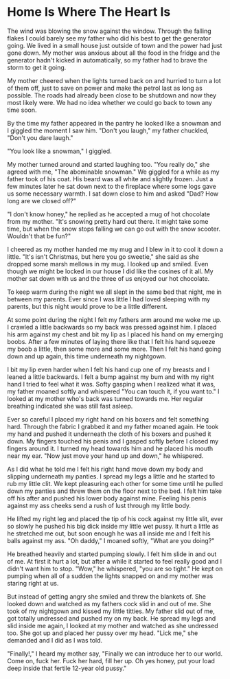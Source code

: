 # Home Is Where The Heart Is
The wind was blowing the snow against the window. Through the falling flakes I
could barely see my father who did his best to get the generator going. We
lived in a small house just outside of town and the power had just gone down.
My mother was anxious about all the food in the fridge and the generator hadn't
kicked in automatically, so my father had to brave the storm to get it going.

My mother cheered when the lights turned back on and hurried to turn a lot of
them off, just to save on power and make the petrol last as long as possible.
The roads had already been close to be shutdown and now they most likely were.
We had no idea whether we could go back to town any time soon.

By the time my father appeared in the pantry he looked like a snowman and I
giggled the moment I saw him. "Don't you laugh," my father chuckled, "Don't you
dare laugh."

"You look like a snowman," I giggled.

My mother turned around and started laughing too. "You really do," she agreed
with me, "The abominable snowman." We giggled for a while as my father took of
his coat. His beard was all white and slightly frozen. Just a few minutes later
he sat down next to the fireplace where some logs gave us some necessary
warmth. I sat down close to him and asked "Dad? How long are we closed off?"

"I don't know honey," he replied as he accepted a mug of hot chocolate from my
mother. "It's snowing pretty hard out there. It might take some time, but when
the snow stops falling we can go out with the snow scooter. Wouldn't that be
fun?"

I cheered as my mother handed me my mug and I blew in it to cool it down a
little. "It's isn't Christmas, but here you go sweetie," she said as she
dropped some marsh mellows in my mug. I looked up and smiled. Even though we
might be locked in our house I did like the cosines of it all. My mother sat
down with us and the three of us enjoyed our hot chocolate.

To keep warm during the night we all slept in the same bed that night, me in
between my parents. Ever since I was little I had loved sleeping with my
parents, but this night would prove to be a little different.

At some point during the night I felt my fathers arm around me woke me up. I
crawled a little backwards so my back was pressed against him. I placed his arm
against my chest and bit my lip as I placed his hand on my emerging boobs.
After a few minutes of laying there like that I felt his hand squeeze my boob a
little, then some more and some more. Then I felt his hand going down and up
again, this time underneath my nightgown.

I bit my lip even harder when I felt his hand cup one of my breasts and I
leaned a little backwards. I felt a bump against my bum and with my right hand
I tried to feel what it was. Softy gasping when I realized what it was, my
father moaned softly and whispered "You can touch it, if you want to." I looked
at my mother who's back was turned towards me. Her regular breathing indicated
she was still fast asleep.

Ever so careful I placed my right hand on his boxers and felt something hard.
Through the fabric I grabbed it and my father moaned again. He took my hand and
pushed it underneath the cloth of his boxers and pushed it down. My fingers
touched his penis and I gasped softly before I closed my fingers around it. I
turned my head towards him and he placed his mouth near my ear. "Now just move
your hand up and down," he whispered.

As I did what he told me I felt his right hand move down my body and slipping
underneath my panties. I spread my legs a little and he started to rub my
little clit. We kept pleasuring each other for some time until he pulled down
my panties and threw them on the floor next to the bed. I felt him take off his
after and pushed his lower body against mine. Feeling his penis against my ass
cheeks send a rush of lust through my little body.

He lifted my right leg and placed the tip of his cock against my little slit,
ever so slowly he pushed his big dick inside my little wet pussy. It hurt a
little as he stretched me out, but soon enough he was all inside me and I felt
his balls against my ass. "Oh daddy," I moaned softly, "What are you doing?"

He breathed heavily and started pumping slowly. I felt him slide in and out of
me. At first it hurt a lot, but after a while it started to feel really good
and I didn't want him to stop. "Wow," he whispered, "you are so tight." He kept
on pumping when all of a sudden the lights snapped on and my mother was staring
right at us.

But instead of getting angry she smiled and threw the blankets of. She looked
down and watched as my fathers cock slid in and out of me. She took of my
nightgown and kissed my little titties. My father slid out of me, got totally
undressed and pushed my on my back. He spread my legs and slid inside me again,
I looked at my mother and watched as she undressed too. She got up and placed
her pussy over my head. "Lick me," she demanded and I did as I was told.

"Finally!," I heard my mother say, "Finally we can introduce her to our world.
Come on, fuck her. Fuck her hard, fill her up. Oh yes honey, put your load deep
inside that fertile 12-year old pussy."


